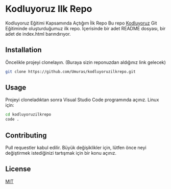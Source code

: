 # Kodluyoruz Ilk Repo
Kodluyoruz Eğitimi Kapsamında Açtığım İlk Repo
Bu repo [Kodluyoruz](https://www.kodluyoruz.org/) Git Eğitiminde oluşturduğumuz ilk repo. İçerisinde bir adet README dosyası, bir adet de index.html barındırıyor.
## Installation
Öncelikle projeyi clonelayın. (Buraya sizin reponuzdan aldığınız link gelecek)
```bash
git clone https://github.com/Umuras/kodluyoruzilkrepo.git
```
## Usage
Projeyi cloneladıktan sonra Visual Studio Code programında açınız.
Linux için:
```cmd
cd kodluyoruzilkrepo
code .
```
## Contributing
Pull requestler kabul edilir. Büyük değişiklikler için, lütfen önce neyi değiştirmek istediğinizi tartışmak için bir konu açınız.

## License
[MIT](https://choosealicense.com/licenses/mit/)



